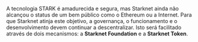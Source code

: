 A tecnologia STARK é amadurecida e segura, mas Starknet ainda não alcançou o status de um bem público como o Ethereum ou a Internet. Para que Starknet atinja este objetivo, a governança, o funcionamento e o desenvolvimento devem continuar a descentralizar. Isto será facilitado através de dois mecanismos: a **Starknet Foundation** e a **Starknet Token**.